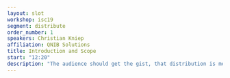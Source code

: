 ```yaml
---
layout: slot
workshop: isc19
segment: distribute
order_number: 1
speakers: Christian Kniep
affiliation: QNIB Solutions
title: Introduction and Scope
start: "12:20"
description: "The audience should get the gist, that distribution is meant to provide a scalable, reliable transport to ship the application. A challenge for the runtime is how to reuse images and containerFS within a clustered setting."
---
```

